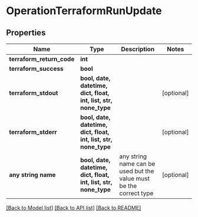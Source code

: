 # OperationTerraformRunUpdate


## Properties
Name | Type | Description | Notes
------------ | ------------- | ------------- | -------------
**terraform_return_code** | **int** |  | 
**terraform_success** | **bool** |  | 
**terraform_stdout** | **bool, date, datetime, dict, float, int, list, str, none_type** |  | [optional] 
**terraform_stderr** | **bool, date, datetime, dict, float, int, list, str, none_type** |  | [optional] 
**any string name** | **bool, date, datetime, dict, float, int, list, str, none_type** | any string name can be used but the value must be the correct type | [optional]

[[Back to Model list]](../README.md#documentation-for-models) [[Back to API list]](../README.md#documentation-for-api-endpoints) [[Back to README]](../README.md)


